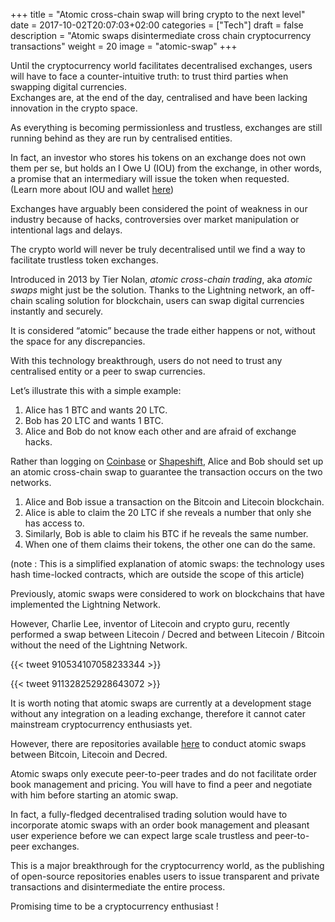 +++
title = "Atomic cross-chain swap will bring crypto to the next level"
date = 2017-10-02T20:07:03+02:00
categories = ["Tech"]
draft = false
description = "Atomic swaps disintermediate cross chain cryptocurrency transactions"
weight = 20
image = "atomic-swap"
+++


Until the cryptocurrency world facilitates decentralised exchanges, users will have to face a counter-intuitive truth: to trust third parties when swapping digital currencies.  
Exchanges are, at the end of the day, centralised and have been lacking innovation in the crypto space.   

As everything is becoming permissionless and trustless, exchanges are still running behind as they are run by centralised entities.   

In fact, an investor who stores his tokens on an exchange does not own them per se, but holds an I Owe U (IOU) from the exchange, in other words, a promise that an intermediary will issue the token when requested.  
(Learn more about IOU and wallet [here](crypto-101/wallets/intro/))  

Exchanges have arguably been considered the point of weakness in our industry because of hacks, controversies over market manipulation or intentional lags and delays.  

The crypto world will never be truly decentralised until we find a way to facilitate trustless token exchanges.  

Introduced in 2013 by Tier Nolan, _atomic cross-chain trading_, aka _atomic swaps_ might just be the solution. Thanks to the Lightning network, an off-chain scaling solution for blockchain, users can swap digital currencies instantly and securely.  

It is considered “atomic” because the trade either happens or not, without the space for any discrepancies. 

With this technology breakthrough, users do not need to trust any centralised entity or a peer to swap currencies.  

Let’s illustrate this with a simple example:

1.	Alice has 1 BTC and wants 20 LTC.
2.	Bob has 20 LTC and wants 1 BTC.
3.	Alice and Bob do not know each other and are afraid of exchange hacks.

Rather than logging on [Coinbase](https://www.coinbase.com/join/59abb5ab6c9e6700d36656d6) or [Shapeshift](https://shapeshift.io), Alice and Bob should set up an atomic cross-chain swap to guarantee the transaction occurs on the two networks.

1.  Alice and Bob issue a transaction on the Bitcoin and Litecoin blockchain.
2.  Alice is able to claim the 20 LTC if she reveals a number that only she has access to.
3.  Similarly, Bob is able to claim his BTC if he reveals the same number.
4.  When one of them claims their tokens, the other one can do the same.

(note : This is a simplified explanation of atomic swaps: the technology uses hash time-locked contracts, which are outside the scope of this article)  

Previously, atomic swaps were considered to work on blockchains that have implemented the Lightning Network.  

However, Charlie Lee, inventor of Litecoin and crypto guru, recently performed a swap between Litecoin / Decred and between Litecoin / Bitcoin without the need of the Lightning Network.  


{{< tweet 910534107058233344 >}}


{{< tweet 911328252928643072 >}}


It is worth noting that atomic swaps are currently at a development stage without any integration on a leading exchange, therefore it cannot cater mainstream cryptocurrency enthusiasts yet.  

However, there are repositories available [here](https://medium.com/decred/on-chain-atomic-swaps-bdb29fa2c92c) to conduct atomic swaps between Bitcoin, Litecoin and Decred.  

Atomic swaps only execute peer-to-peer trades and do not facilitate order book management and pricing. You will have to find a peer and negotiate with him before starting an atomic swap.  

In fact, a fully-fledged decentralised trading solution would have to incorporate atomic swaps with an order book management and pleasant user experience before we can expect large scale trustless and peer-to-peer exchanges.  

This is a major breakthrough for the cryptocurrency world, as the publishing of open-source repositories enables users to issue transparent and private transactions and disintermediate the entire process.  

Promising time to be a cryptocurrency enthusiast !



